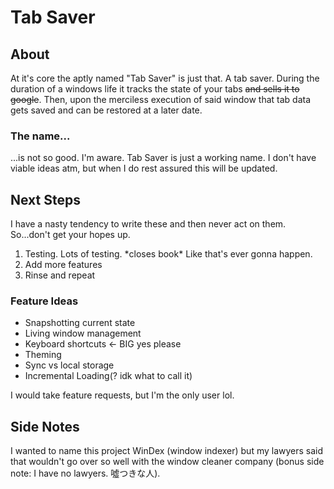 # Tab Saver

## About

At it's core the aptly named "Tab Saver" is just that. A tab saver. During the duration of a windows life it tracks
the state of your tabs ~~and sells it to google~~. Then, upon the merciless execution of said window
that tab data gets saved and can be restored at a later date. 

### The name...

...is not so good. I'm aware. Tab Saver is just a working name. I don't have viable ideas atm, but when I do rest assured
this will be updated. 

## Next Steps

I have a nasty tendency to write these and then never act on them. So...don't get your hopes up. 

1. Testing. Lots of testing. \*closes book\* Like that's ever gonna happen.
2. Add more features
3. Rinse and repeat

### Feature Ideas

- Snapshotting current state
- Living window management
- Keyboard shortcuts <- BIG yes please
- Theming
- Sync vs local storage
- Incremental Loading(? idk what to call it) 

I would take feature requests, but I'm the only user lol. 

## Side Notes

I wanted to name this project WinDex (window indexer) but my lawyers said that wouldn't go over so well with the
window cleaner company (bonus side note: I have no lawyers. 噓つきな人).
